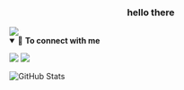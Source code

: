 ### <center>hello there</center>
<img src="https://weheartit.com/entry/314617485">

<!--
**L1qx/L1qx** is a ✨ _special_ ✨ repository because its `README.md` (this file) appears on your GitHub profile.

Here are some ideas to get you started:

- 🔭 I’m currently working on ...
- 🌱 I’m currently learning ...
- 👯 I’m looking to collaborate on ...
- 🤔 I’m looking for help with ...
- 💬 Ask me about ...
- 📫 How to reach me: ...
- 😄 Pronouns: ...
- ⚡ Fun fact: ...
-->
<details open>
<summary>🤝 <b>To connect with me</b></summary>

<p align = "center">
 


[<img src="https://img.shields.io/badge/twitter-%231DA1F2.svg?&style=for-the-badge&logo=twitter&logoColor=white" />](https://twitter.com/liqxmeg)
[<img src="https://img.shields.io/badge/Steam-000000?style=for-the-badge&logo=steam&logoColor=white" />](https://steamcommunity.com/profiles/76561198112800200/)
</details open>



![GitHub Stats](https://github-readme-stats.vercel.app/api?username=L1qx&theme=gruvbox)
